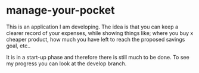 # manage-your-pocket

This is an application I am developing. The idea is that you can keep a clearer record of your expenses, while showing things like; 
where you buy x cheaper product, how much you have left to reach the proposed savings goal, etc..

It is in a start-up phase and therefore there is still much to be done. To see my progress you can look at the develop branch. 
